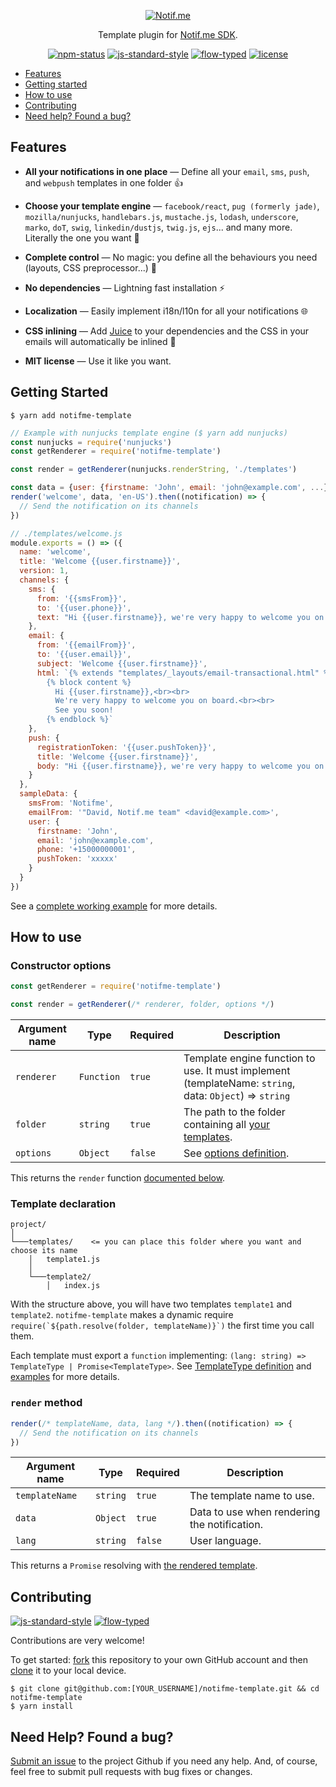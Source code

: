 <p align="center">
  <a href="https://www.notif.me">
    <img alt="Notif.me" src="https://notifme.github.io/notifme-sdk/img/logo.png" />
  </a>
</p>

<p align="center">
  Template plugin for <a href="https://github.com/notifme/notifme-sdk">Notif.me SDK</a>.
</p>

<p align="center">
  <a href="https://www.npmjs.com/package/notifme-template"><img alt="npm-status" src="https://img.shields.io/npm/v/notifme-template.svg?style=flat" /></a>
  <a href="https://github.com/standard/standard"><img alt="js-standard-style" src="https://img.shields.io/badge/codestyle-standard-brightgreen.svg?style=flat" /></a>
  <a href="https://flow.org/"><img alt="flow-typed" src="https://img.shields.io/badge/typing-Flow_Type-brightgreen.svg?style=flat" /></a>
  <a href="https://github.com/notifme/notifme-template/blob/master/LICENSE"><img alt="license" src="https://img.shields.io/badge/license-MIT_License-blue.svg?style=flat" /></a>
</p>

- [Features](#features)
- [Getting started](#getting-started)
- [How to use](#how-to-use)
- [Contributing](#contributing)
- [Need help? Found a bug?](#need-help-found-a-bug)

## Features

* **All your notifications in one place** — Define all your `email`, `sms`, `push`, and `webpush` templates in one folder :thumbsup:

* **Choose your template engine** — `facebook/react`, `pug (formerly jade)`, `mozilla/nunjucks`, `handlebars.js`, `mustache.js`, `lodash`, `underscore`, `marko`, `doT`, `swig`, `linkedin/dustjs`, `twig.js`, `ejs`... and many more. Literally the one you want :dancer:

* **Complete control** — No magic: you define all the behaviours you need (layouts, CSS preprocessor...) :rocket:

* **No dependencies** — Lightning fast installation :zap:

* **Localization** — Easily implement i18n/l10n for all your notifications :globe_with_meridians:

* **CSS inlining** — Add [Juice](https://github.com/Automattic/juice) to your dependencies and the CSS in your emails will automatically be inlined :ribbon:

* **MIT license** — Use it like you want.

## Getting Started

```shell
$ yarn add notifme-template
```

```javascript
// Example with nunjucks template engine ($ yarn add nunjucks)
const nunjucks = require('nunjucks')
const getRenderer = require('notifme-template')

const render = getRenderer(nunjucks.renderString, './templates')

const data = {user: {firstname: 'John', email: 'john@example.com', ...}}
render('welcome', data, 'en-US').then((notification) => {
  // Send the notification on its channels
})
```

```javascript
// ./templates/welcome.js
module.exports = () => ({
  name: 'welcome',
  title: 'Welcome {{user.firstname}}',
  version: 1,
  channels: {
    sms: {
      from: '{{smsFrom}}',
      to: '{{user.phone}}',
      text: "Hi {{user.firstname}}, we're very happy to welcome you on board!"
    },
    email: {
      from: '{{emailFrom}}',
      to: '{{user.email}}',
      subject: 'Welcome {{user.firstname}}',
      html: `{% extends "templates/_layouts/email-transactional.html" %}
        {% block content %}
          Hi {{user.firstname}},<br><br>
          We're very happy to welcome you on board.<br><br>
          See you soon!
        {% endblock %}`
    },
    push: {
      registrationToken: '{{user.pushToken}}',
      title: 'Welcome {{user.firstname}}',
      body: "Hi {{user.firstname}}, we're very happy to welcome you on board"
    }
  },
  sampleData: {
    smsFrom: 'Notifme',
    emailFrom: '"David, Notif.me team" <david@example.com>',
    user: {
      firstname: 'John',
      email: 'john@example.com',
      phone: '+15000000001',
      pushToken: 'xxxxx'
    }
  }
})
```

See a [complete working example](https://github.com/notifme/notifme-template/tree/master/example) for more details.

## How to use

### Constructor options

```javascript
const getRenderer = require('notifme-template')

const render = getRenderer(/* renderer, folder, options */)
```

| Argument name | Type | Required | Description |
| --- | --- | --- | --- |
| `renderer` | `Function` | `true` | Template engine function to use. It must implement (templateName: `string`, data: `Object`) => `string` | `Promise<string>`. |
| `folder` | `string` | `true` | The path to the folder containing all [your templates](#template-declaration). |
| `options` | `Object` | `false` | See [options definition](https://github.com/notifme/notifme-template/blob/master/types.js#L6-L22). |

This returns the `render` function [documented below](#render-method).

### Template declaration

```
project/
│
└───templates/    <= you can place this folder where you want and choose its name
    │   template1.js
    │
    └───template2/
        │   index.js
```

With the structure above, you will have two templates `template1` and `template2`. `notifme-template` makes a dynamic require ``` require(`${path.resolve(folder, templateName)}`) ``` the first time you call them.

Each template must export a `function` implementing: `(lang: string) => TemplateType | Promise<TemplateType>`. See  [TemplateType definition](https://github.com/notifme/notifme-template/blob/master/types.js#L24-L119) and [examples](https://github.com/notifme/notifme-template/tree/master/example) for more details.

### `render` method

```javascript
render(/* templateName, data, lang */).then((notification) => {
  // Send the notification on its channels
})
```

| Argument name | Type | Required | Description |
| --- | --- | --- | --- |
| `templateName` | `string` | `true` | The template name to use. |
| `data` | `Object` | `true` | Data to use when rendering the notification. |
| `lang` | `string` | `false` | User language. |

This returns a `Promise` resolving with [the rendered template](https://github.com/notifme/notifme-template/blob/master/types.js#L24-L119).

## Contributing

[![js-standard-style](https://img.shields.io/badge/codestyle-standard-brightgreen.svg?style=flat)](https://github.com/standard/standard)
[![flow-typed](https://img.shields.io/badge/typing-Flow_Type-brightgreen.svg?style=flat)](https://flow.org/)

Contributions are very welcome!

To get started: [fork](https://help.github.com/articles/fork-a-repo/) this repository to your own GitHub account and then [clone](https://help.github.com/articles/cloning-a-repository/) it to your local device.

```shell
$ git clone git@github.com:[YOUR_USERNAME]/notifme-template.git && cd notifme-template
$ yarn install
```

## Need Help? Found a bug?

[Submit an issue](https://github.com/notifme/notifme-template/issues) to the project Github if you need any help.
And, of course, feel free to submit pull requests with bug fixes or changes.
